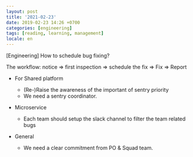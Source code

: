 ```yaml
---
layout: post
title: '2021-02-23'
date: 2019-02-23 14:26 +0700
categories: [engineering]
tags: [reading, learning, management]
locale: en
---
```

[Engineering] How to schedule bug fixing?

The workflow: notice => first inspection => schedule the fix => Fix => Report

* For Shared platform
  + (Re-)Raise the awareness of the important of sentry priority
  + We need a sentry coordinator.

* Microservice
  + Each team should setup the slack channel to filter the team related bugs

* General
  + We need a clear commitment from PO & Squad team.
